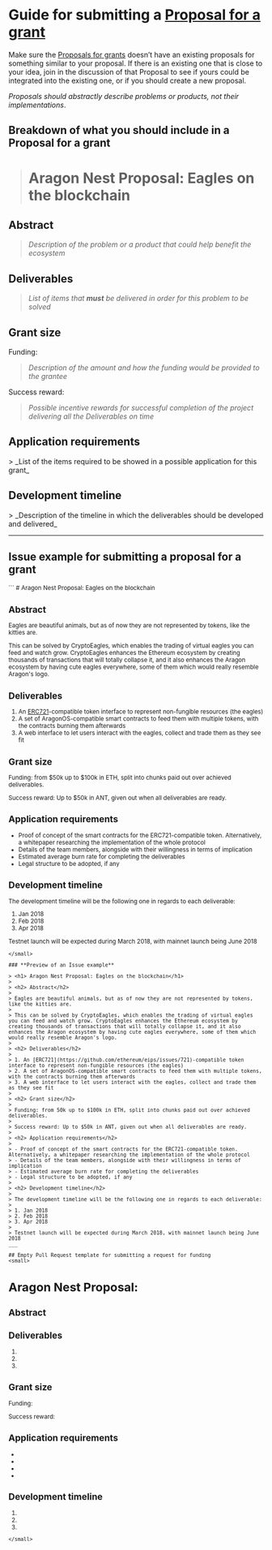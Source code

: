 # Guide for submitting a [Proposal for a grant](https://github.com/aragon/nest/issues)

Make sure the [Proposals for grants](https://github.com/aragon/nest/issues) doesn’t have an existing proposals for something similar to your proposal. If there is an existing one that is close to your idea, join in the discussion of that Proposal to see if yours could be integrated into the existing one, or if you should create a new proposal.

_Proposals should abstractly describe problems or products, not their implementations_.

## Breakdown of what you should include in a Proposal for a grant

> <h1> Aragon Nest Proposal: Eagles on the blockchain</h1>

<h2> Abstract</h2>

> _Description of the problem or a product that could help benefit the ecosystem_

<h2> Deliverables</h2>

> _List of items that **must** be delivered in order for this problem to be solved_

<h2> Grant size</h2>

Funding:
> _Description of the amount and how the funding would be provided to the grantee_

Success reward:
> _Possible incentive rewards for successful completion of the project delivering all the Deliverables on time_

<h2> Application requirements</h2>
> _List of the items required to be showed in a possible application for this grant_

<h2> Development timeline</h2>
> _Description of the timeline in which the deliverables should be developed and delivered_

___

## Issue example for submitting a proposal for a grant
<small>
```
# Aragon Nest Proposal: Eagles on the blockchain

## Abstract

Eagles are beautiful animals, but as of now they are not represented by tokens, like the kitties are.

This can be solved by CryptoEagles, which enables the trading of virtual eagles you can feed and watch grow. CryptoEagles enhances the Ethereum ecosystem by creating thousands of transactions that will totally collapse it, and it also enhances the Aragon ecosystem by having cute eagles everywhere, some of them which would really resemble Aragon's logo.

## Deliverables

1. An [ERC721](https://github.com/ethereum/eips/issues/721)-compatible token interface to represent non-fungible resources (the eagles)
2. A set of AragonOS-compatible smart contracts to feed them with multiple tokens, with the contracts burning them afterwards
3. A web interface to let users interact with the eagles, collect and trade them as they see fit

## Grant size

Funding: from $50k up to $100k in ETH, split into chunks paid out over achieved deliverables.

Success reward: Up to $50k in ANT, given out when all deliverables are ready.

## Application requirements

- Proof of concept of the smart contracts for the ERC721-compatible token. Alternatively, a whitepaper researching the implementation of the whole protocol
- Details of the team members, alongside with their willingness in terms of implication
- Estimated average burn rate for completing the deliverables
- Legal structure to be adopted, if any

## Development timeline

The development timeline will be the following one in regards to each deliverable:

1. Jan 2018
2. Feb 2018
3. Apr 2018

Testnet launch will be expected during March 2018, with mainnet launch being June 2018
```
</small>

### **Preview of an Issue example**

> <h1> Aragon Nest Proposal: Eagles on the blockchain</h1>
>
> <h2> Abstract</h2>
>
> Eagles are beautiful animals, but as of now they are not represented by tokens, like the kitties are.
>
> This can be solved by CryptoEagles, which enables the trading of virtual eagles you can feed and watch grow. CryptoEagles enhances the Ethereum ecosystem by creating thousands of transactions that will totally collapse it, and it also enhances the Aragon ecosystem by having cute eagles everywhere, some of them which would really resemble Aragon's logo.
>
> <h2> Deliverables</h2>
>
> 1. An [ERC721](https://github.com/ethereum/eips/issues/721)-compatible token interface to represent non-fungible resources (the eagles)
> 2. A set of AragonOS-compatible smart contracts to feed them with multiple tokens, with the contracts burning them afterwards
> 3. A web interface to let users interact with the eagles, collect and trade them as they see fit
>
> <h2> Grant size</h2>
>
> Funding: from 50k up to $100k in ETH, split into chunks paid out over achieved deliverables.
>
> Success reward: Up to $50k in ANT, given out when all deliverables are ready.
>
> <h2> Application requirements</h2>
>
> - Proof of concept of the smart contracts for the ERC721-compatible token. Alternatively, a whitepaper researching the implementation of the whole protocol
> - Details of the team members, alongside with their willingness in terms of implication
> - Estimated average burn rate for completing the deliverables
> - Legal structure to be adopted, if any
>
> <h2> Development timeline</h2>
>
> The development timeline will be the following one in regards to each deliverable:
>
> 1. Jan 2018
> 2. Feb 2018
> 3. Apr 2018
>
> Testnet launch will be expected during March 2018, with mainnet launch being June 2018
___

## Empty Pull Request template for submitting a request for funding
<small>
```
# Aragon Nest Proposal:

## Abstract



## Deliverables

1.
2.
3.

## Grant size

Funding:

Success reward:

## Application requirements

-
-
-
-

## Development timeline

1.
2.
3.

```
</small>
